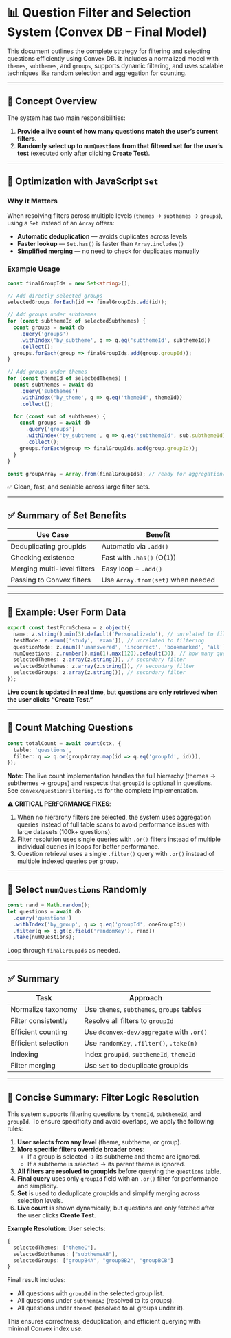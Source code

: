 # 📊 Question Filter and Selection System (Convex DB – Final Model)

This document outlines the complete strategy for filtering and selecting
questions efficiently using Convex DB. It includes a normalized model with
`themes`, `subthemes`, and `groups`, supports dynamic filtering, and uses
scalable techniques like random selection and aggregation for counting.

---

## 🧠 Concept Overview

The system has two main responsibilities:

1. **Provide a live count of how many questions match the user’s current
   filters.**
2. **Randomly select up to `numQuestions` from that filtered set for the user’s
   test** (executed only after clicking **Create Test**).

---

## 📌 Optimization with JavaScript `Set`

### Why It Matters

When resolving filters across multiple levels (`themes` → `subthemes` →
`groups`), using a `Set` instead of an `Array` offers:

- **Automatic deduplication** — avoids duplicates across levels
- **Faster lookup** — `Set.has()` is faster than `Array.includes()`
- **Simplified merging** — no need to check for duplicates manually

### Example Usage

```ts
const finalGroupIds = new Set<string>();

// Add directly selected groups
selectedGroups.forEach(id => finalGroupIds.add(id));

// Add groups under subthemes
for (const subthemeId of selectedSubthemes) {
  const groups = await db
    .query('groups')
    .withIndex('by_subtheme', q => q.eq('subthemeId', subthemeId))
    .collect();
  groups.forEach(group => finalGroupIds.add(group.groupId));
}

// Add groups under themes
for (const themeId of selectedThemes) {
  const subthemes = await db
    .query('subthemes')
    .withIndex('by_theme', q => q.eq('themeId', themeId))
    .collect();

  for (const sub of subthemes) {
    const groups = await db
      .query('groups')
      .withIndex('by_subtheme', q => q.eq('subthemeId', sub.subthemeId))
      .collect();
    groups.forEach(group => finalGroupIds.add(group.groupId));
  }
}

const groupArray = Array.from(finalGroupIds); // ready for aggregation/filtering
```

✅ Clean, fast, and scalable across large filter sets.

---

## ✅ Summary of Set Benefits

| Use Case                    | Benefit                           |
| --------------------------- | --------------------------------- |
| Deduplicating groupIds      | Automatic via `.add()`            |
| Checking existence          | Fast with `.has()` (O(1))         |
| Merging multi-level filters | Easy loop + `.add()`              |
| Passing to Convex filters   | Use `Array.from(set)` when needed |

---

## 📝 Example: User Form Data

```ts
export const testFormSchema = z.object({
  name: z.string().min(3).default('Personalizado'), // unrelated to filtering
  testMode: z.enum(['study', 'exam']), // unrelated to filtering
  questionMode: z.enum(['unanswered', 'incorrect', 'bookmarked', 'all']), // primary filter
  numQuestions: z.number().min(1).max(120).default(30), // how many questions to select
  selectedThemes: z.array(z.string()), // secondary filter
  selectedSubthemes: z.array(z.string()), // secondary filter
  selectedGroups: z.array(z.string()), // secondary filter
});
```

**Live count is updated in real time**, but **questions are only retrieved when
the user clicks “Create Test.”**

---

## 🔢 Count Matching Questions

```ts
const totalCount = await count(ctx, {
  table: 'questions',
  filter: q => q.or(groupArray.map(id => q.eq('groupId', id))),
});
```

**Note**: The live count implementation handles the full hierarchy (themes →
subthemes → groups) and respects that `groupId` is optional in questions. See
`convex/questionFiltering.ts` for the complete implementation.

**⚠️ CRITICAL PERFORMANCE FIXES**:

1. When no hierarchy filters are selected, the system uses aggregation queries
   instead of full table scans to avoid performance issues with large datasets
   (100k+ questions).
2. Filter resolution uses single queries with `.or()` filters instead of
   multiple individual queries in loops for better performance.
3. Question retrieval uses a single `.filter()` query with `.or()` instead of
   multiple indexed queries per group.

---

## 🎲 Select `numQuestions` Randomly

```ts
const rand = Math.random();
let questions = await db
  .query('questions')
  .withIndex('by_group', q => q.eq('groupId', oneGroupId))
  .filter(q => q.gt(q.field('randomKey'), rand))
  .take(numQuestions);
```

Loop through `finalGroupIds` as needed.

---

## ✅ Summary

| Task                | Approach                                   |
| ------------------- | ------------------------------------------ |
| Normalize taxonomy  | Use `themes`, `subthemes`, `groups` tables |
| Filter consistently | Resolve all filters to `groupId`           |
| Efficient counting  | Use `@convex-dev/aggregate` with `.or()`   |
| Efficient selection | Use `randomKey`, `.filter()`, `.take(n)`   |
| Indexing            | Index `groupId`, `subthemeId`, `themeId`   |
| Filter merging      | Use `Set` to deduplicate groupIds          |

---

## 🧠 Concise Summary: Filter Logic Resolution

This system supports filtering questions by `themeId`, `subthemeId`, and
`groupId`. To ensure specificity and avoid overlaps, we apply the following
rules:

1. **User selects from any level** (theme, subtheme, or group).
2. **More specific filters override broader ones**:
   - If a group is selected → its subtheme and theme are ignored.
   - If a subtheme is selected → its parent theme is ignored.
3. **All filters are resolved to groupIds** before querying the `questions`
   table.
4. **Final query** uses only `groupId` field with an `.or()` filter for
   performance and simplicity.
5. **Set** is used to deduplicate groupIds and simplify merging across selection
   levels.
6. **Live count** is shown dynamically, but questions are only fetched after the
   user clicks **Create Test**.

**Example Resolution**: User selects:

```ts
{
  selectedThemes: ["themeC"],
  selectedSubthemes: ["subthemeAB"],
  selectedGroups: ["groupB4A", "groupBB2", "groupBCB"]
}
```

Final result includes:

- All questions with `groupId` in the selected group list.
- All questions under `subthemeAB` (resolved to its groups).
- All questions under `themeC` (resolved to all groups under it).

This ensures correctness, deduplication, and efficient querying with minimal
Convex index use.
